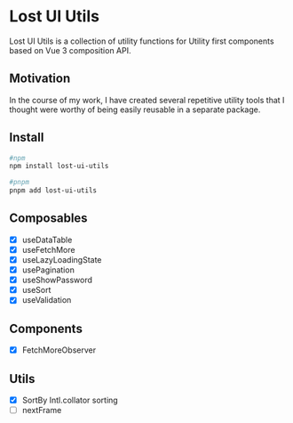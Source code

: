 # Lost UI Utils
Lost UI Utils is a collection of utility functions for Utility first components based on Vue 3 composition API.

## Motivation
In the course of my work, I have created several repetitive utility tools that I thought were worthy of being easily reusable in a separate package.

## Install
```bash
#npm
npm install lost-ui-utils

#pnpm
pnpm add lost-ui-utils
```

## Composables

- [x] useDataTable
- [x] useFetchMore
- [x] useLazyLoadingState
- [x] usePagination
- [x] useShowPassword
- [x] useSort
- [x] useValidation

## Components

- [x] FetchMoreObserver

## Utils

- [x] SortBy Intl.collator sorting
- [ ] nextFrame
